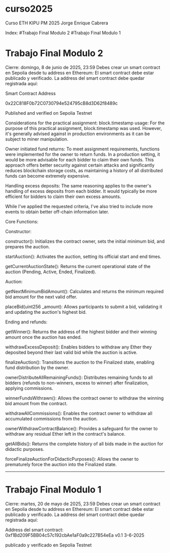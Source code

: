 # curso2025
Curso ETH KIPU PM 2025 Jorge Enrique Cabrera 

Index:
#Trabajo Final Modulo 2
#Trabajo Final Modulo 1

# Trabajo Final Modulo 2
Cierre: domingo, 8 de junio de 2025, 23:59
Debes crear un smart contract en Sepolia desde tu address en Ethereum:
El smart contract debe estar publicado y verificado.
La address del smart contract debe quedar registrada aquí:

Smart Contract Address

0x22C818F0b72C0730794e524795cB8d3D62f8489c

Published and verified on Sepolia Testnet

Considerations for the practical assignment:
block.timestamp usage: For the purpose of this practical assignment, block.timestamp was used. However, it's generally advised against in production environments as it can be subject to miner manipulation.

Owner initiated fund returns: To meet assignment requirements, functions were implemented for the owner to return funds. In a production setting, it would be more advisable for each bidder to claim their own funds. This approach offers better security against certain attacks and significantly reduces blockchain storage costs, as maintaining a history of all distributed funds can become extremely expensive.

Handling excess deposits: The same reasoning applies to the owner's handling of excess deposits from each bidder. It would typically be more efficient for bidders to claim their own excess amounts. 

While I've applied the requested criteria, I've also tried to include more events to obtain better off-chain information later.

Core Functions:

Constructor:

constructor(): Initializes the contract owner, sets the initial minimum bid, and prepares the auction.

startAuction(): Activates the auction, setting its official start and end times.

getCurrentAuctionState(): Returns the current operational state of the auction (Pending, Active, Ended, Finalized).

Auction:

getNextMinimumBidAmount(): Calculates and returns the minimum required bid amount for the next valid offer.

placeBid(uint256 _amount): Allows participants to submit a bid, validating it and updating the auction's highest bid.

Ending and refunds:

getWinner(): Returns the address of the highest bidder and their winning amount once the auction has ended.

withdrawExcessDeposit(): Enables bidders to withdraw any Ether they deposited beyond their last valid bid while the auction is active.

finalizeAuction(): Transitions the auction to the Finalized state, enabling fund distribution by the owner.

ownerDistributeAllRemainingFunds(): Distributes remaining funds to all bidders (refunds to non-winners, excess to winner) after finalization, applying commissions.

winnerFundsWithrawn(): Allows the contract owner to withdraw the winning bid amount from the contract.

withdrawAllCommissions(): Enables the contract owner to withdraw all accumulated commissions from the auction.

ownerWithdrawContractBalance(): Provides a safeguard for the owner to withdraw any residual Ether left in the contract's balance.

getAllBids(): Returns the complete history of all bids made in the auction for didactic purposes.

forceFinalizeAuctionForDidacticPurposes(): Allows the owner to prematurely force the auction into the Finalized state.


* * *

# Trabajo Final Modulo 1
Cierre: martes, 20 de mayo de 2025, 23:59
Debes crear un smart contract en Sepolia desde tu address en Ethereum:
El smart contract debe estar publicado y verificado.
La address del smart contract debe quedar registrada aquí:

Address del smart contract:
0xf1Bd209F5BB04c57c192cbAe1aF0a9c227B54eEa v0.1 3-6-2025

publicado y verificado en Sepolia Testnet

